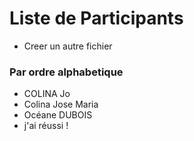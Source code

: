 # Liste de Participants

+ Creer un autre fichier

### Par ordre alphabetique

- COLINA Jo
- Colina Jose Maria
- Océane DUBOIS 
- j'ai réussi ! 

